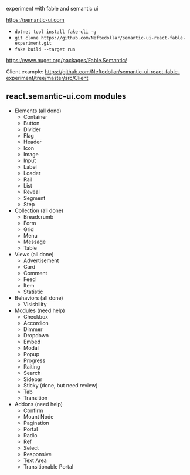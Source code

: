 experiment with fable and semantic ui 

https://semantic-ui.com

- `dotnet tool install fake-cli -g` 
- `git clone https://github.com/Neftedollar/semantic-ui-react-fable-experiment.git`
- `fake build --target run`

https://www.nuget.org/packages/Fable.Semantic/

Client example: https://github.com/Neftedollar/semantic-ui-react-fable-experiment/tree/master/src/Client

## react.semantic-ui.com modules

- Elements (all done)
  - Container
  - Button 
  - Divider 
  - Flag
  - Header
  - Icon
  - Image
  - Input
  - Label
  - Loader
  - Rail
  - List
  - Reveal
  - Segment
  - Step
- Collection (all done)
  - Breadcrumb
  - Form
  - Grid
  - Menu
  - Message
  - Table
- Views (all done)
  - Advertisement
  - Card
  - Comment
  - Feed
  - Item
  - Statistic
- Behaviors (all done)
  - Visisbility
- Modules (need help)
  - Checkbox
  - Accordion
  - Dimmer
  - Dropdown
  - Embed
  - Modal
  - Popup
  - Progress
  - Raiting
  - Search
  - Sidebar
  - Sticky (done, but need review)
  - Tab
  - Transition
- Addons (need help)
  - Confirm
  - Mount Node
  - Pagination
  - Portal
  - Radio
  - Ref
  - Select
  - Responsive
  - Text Area
  - Transitionable Portal



